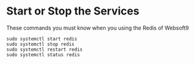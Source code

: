 # Start or Stop the Services

These commands you must know when you using the Redis of Websoft9

```shell
sudo systemctl start redis
sudo systemctl stop redis
sudo systemctl restart redis
sudo systemctl status redis
```